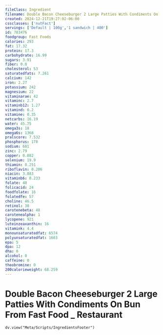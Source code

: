 ```yaml
---
fileClass: Ingredient
filename: Double Bacon Cheeseburger 2 Large Patties With Condiments On Bun From Fast Food _ Restaurant
created: 2024-12-21T19:27:02-06:00
cssclasses: ['nutFact']
servings: ['Default | 100g','1 sandwich | 400']
id: 783476
foodgroup: Fast Foods
calories: 293
fat: 17.32
protein: 17.3
carbohydrate: 16.99
sugars: 3.91
fiber: 0.8
cholesterol: 53
saturatedfats: 7.261
calcium: 142
iron: 2.27
potassium: 242
magnesium: 22
vitaminarae: 42
vitaminc: 2.7
vitaminb12: 1.27
vitamind: 0.2
vitamine: 0.35
netcarbs: 16.19
water: 45.75
omega3s: 18
omega6s: 1368
pralscore: 7.532
phosphorus: 178
sodium: 681
zinc: 2.79
copper: 0.082
selenium: 19.9
thiamin: 0.251
riboflavin: 0.206
niacin: 3.883
vitaminb6: 0.233
folate: 40
folicacid: 24
foodfolate: 16
folatedfe: 57
choline: 46.5
retinol: 38
carotenebeta: 48
carotenealpha: 1
lycopene: 921
luteinzeaxanthin: 16
vitamink: 4.4
monounsaturatedfat: 6574
polyunsaturatedfat: 1603
epa: 5
dpa: 12
dha: 0
alcohol: 0
caffeine: 0
theobromine: 0
200calorieweight: 68.259
---
```


# Double Bacon Cheeseburger 2 Large Patties With Condiments On Bun From Fast Food _ Restaurant

```dataviewjs
dv.view("Meta/Scripts/IngredientsFooter")
```